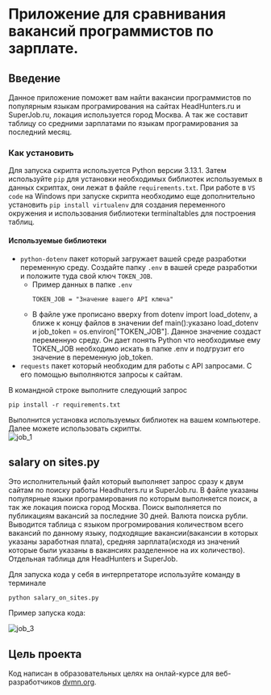 # Приложение для сравнивания вакансий программистов по зарплате. 
## Введение 
Данное приложение поможет вам найти вакансии программистов по популярным языкам програмирования на сайтах HeadHunters.ru и SuperJob.ru, локация используется город Москва. А так же составит таблицу со средними зарплатами по языкам програмирования за последний месяц.  
### Как установить 
Для запуска скрипта используется Python версии 3.13.1. Затем используйте `pip` для установки необходимых библиотек используемых в данных скриптах, они лежат в файле `requirements.txt`. При работе в  `VS code` на Windows при запуске скрипта необходимо еще дополнительно установить `pip install virtualenv` для создания переменного окружения и использования библиотеки terminaltables для построения таблиц. 
#### Используемые библиотеки 
* `python-dotenv` пакет который загружает вашей среде разработки переменную среду. Создайте папку `.env` в вашей среде разработки и положите туда свой ключ `TOKEN_JOB`.
     * Пример данных в папке `.env`
       ```
       TOKEN_JOB = "Значение вашего API ключа"

       ```
     * В файле уже прописано вверху from dotenv import load_dotenv, а ближе к концу файлов в значении def main():указано load_dotenv и job_token = os.environ["TOKEN_JOB"]. Данное значение создаст переменную среду. Он дает понять Python что необходимые ему TOKEN_JOB необходимо искать в папке .env и подгрузит его значение в переменную job_token.
* `requests` пакет который необходим для работы с API запросами. С его помощью выполняются запросы к сайтам.


В командной строке выполните следующий запрос 

  ```
pip install -r requirements.txt 
 ```

Выполнится установка используемых библиотек на вашем компьютере. Далее можете использовать скрипты.  
![job_1](https://github.com/user-attachments/assets/cc6c4912-610e-4c89-a5ae-509e33eb1289) 


## salary on sites.py 
Это исполнительный файл который выполняет запрос сразу к двум сайтам по поиску работы Headhuters.ru и SuperJob.ru. В файле указаны популярные языки програмирования по которым выполняется поиск, а так же локация поиска город Москва. Поиск выполняется по публикациям вакансий за последние 30 дней. Валюта поиска рубли. Выводится таблица с языком прогромирования количеством всего вакансий по данному языку, подходящие вакансии(вакансии в которых указаны заработная плата), средняя зарплата(исходя из значений которые были указаны в вакансиях разделенное на их количество). Отдельная таблица для HeadHunters и SuperJob. 


Для запуска кода у себя в интерпретаторе используйте команду в терминале 


```
python salary_on_sites.py
```


Пример запуска кода:  

 ![job_3](https://github.com/user-attachments/assets/383d4f0c-dcc2-466e-b995-ee52f919f890)



 ## Цель проекта  
 Код написан в образовательных целях на онлай-курсе для веб-разработчиков [dvmn.org](hhtps://dvmn.org/).
